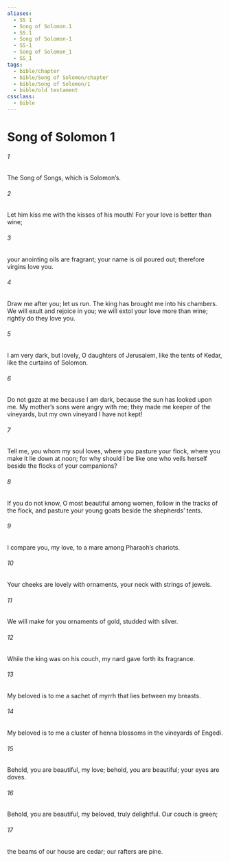 ```yaml
---
aliases:
  - SS 1
  - Song of Solomon.1
  - SS.1
  - Song of Solomon-1
  - SS-1
  - Song of Solomon_1
  - SS_1
tags:
  - bible/chapter
  - bible/Song of Solomon/chapter
  - bible/Song of Solomon/1
  - bible/old testament
cssclass:
  - bible
---
```


# Song of Solomon 1

###### 1
The Song of Songs, which is Solomon’s.
###### 2
Let him kiss me with the kisses of his mouth! For your love is better than wine;
###### 3
your anointing oils are fragrant; your name is oil poured out; therefore virgins love you.
###### 4
Draw me after you; let us run.   The king has brought me into his chambers. We will exult and rejoice in you; we will extol your love more than wine; rightly do they love you.
###### 5
I am very dark, but lovely, O daughters of Jerusalem, like the tents of Kedar, like the curtains of Solomon.
###### 6
Do not gaze at me because I am dark, because the sun has looked upon me. My mother’s sons were angry with me; they made me keeper of the vineyards, but my own vineyard I have not kept!
###### 7
Tell me, you whom my soul loves, where you pasture your flock, where you make it lie down at noon; for why should I be like one who veils herself beside the flocks of your companions?
###### 8
If you do not know, O most beautiful among women, follow in the tracks of the flock, and pasture your young goats beside the shepherds’ tents.
###### 9
I compare you, my love, to a mare among Pharaoh’s chariots.
###### 10
Your cheeks are lovely with ornaments, your neck with strings of jewels.
###### 11
We will make for you ornaments of gold, studded with silver.
###### 12
While the king was on his couch, my nard gave forth its fragrance.
###### 13
My beloved is to me a sachet of myrrh that lies between my breasts.
###### 14
My beloved is to me a cluster of henna blossoms in the vineyards of Engedi.
###### 15
Behold, you are beautiful, my love; behold, you are beautiful; your eyes are doves.
###### 16
Behold, you are beautiful, my beloved, truly delightful. Our couch is green;
###### 17
the beams of our house are cedar; our rafters are pine.


